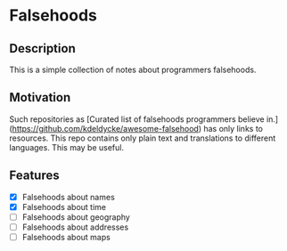 # Falsehoods 

## Description

This is a simple collection of notes about programmers falsehoods.

## Motivation

Such repositories as [Curated list of falsehoods programmers believe in.]  (https://github.com/kdeldycke/awesome-falsehood) has only links to resources. This repo contains only plain text and translations to different languages. This may be useful.

## Features

- [X] Falsehoods about names
- [X] Falsehoods about time 
- [ ] Falsehoods about geography
- [ ] Falsehoods about addresses
- [ ] Falsehoods about maps
